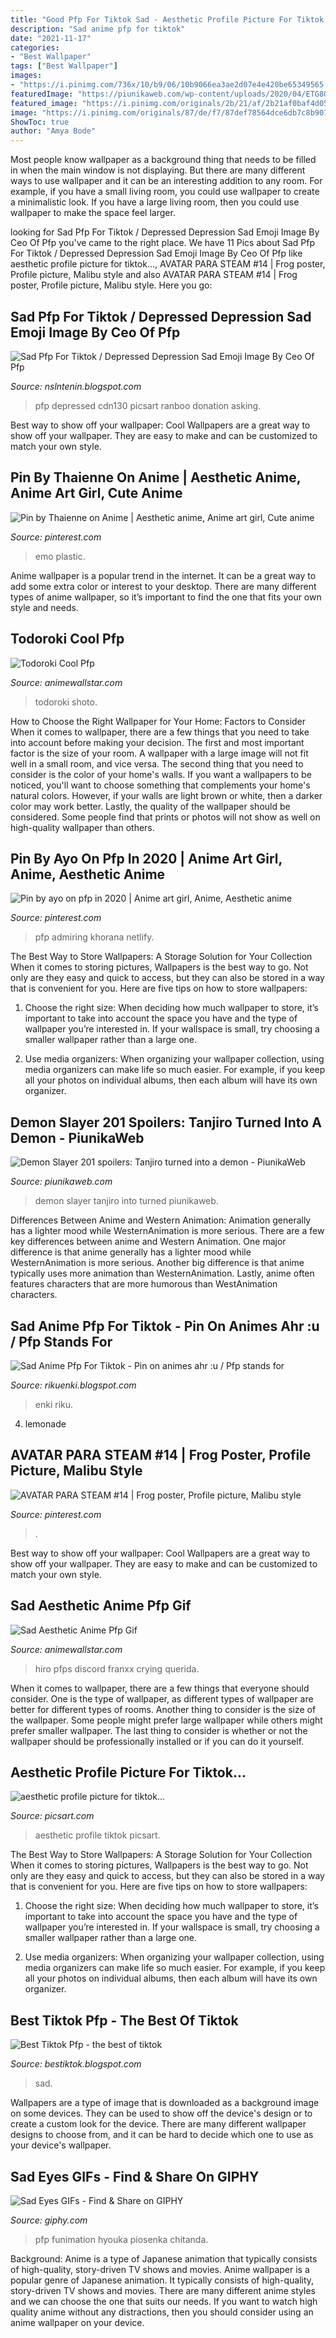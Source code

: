 ```yaml
---
title: "Good Pfp For Tiktok Sad - Aesthetic Profile Picture For Tiktok..."
description: "Sad anime pfp for tiktok"
date: "2021-11-17"
categories:
- "Best Wallpaper"
tags: ["Best Wallpaper"]
images:
- "https://i.pinimg.com/736x/10/b9/06/10b9066ea3ae2d07e4e420be65349565.jpg"
featuredImage: "https://piunikaweb.com/wp-content/uploads/2020/04/ETG8OLMXYAI7mZw.jpg"
featured_image: "https://i.pinimg.com/originals/2b/21/af/2b21af0baf4d0587eec6abb3bb7c35a9.jpg"
image: "https://i.pinimg.com/originals/87/de/f7/87def78564dce6db7c8b907bcaab5cb5.jpg"
ShowToc: true
author: "Amya Bode"
---
```



Most people know wallpaper as a background thing that needs to be filled in when the main window is not displaying. But there are many different ways to use wallpaper and it can be an interesting addition to any room. For example, if you have a small living room, you could use wallpaper to create a minimalistic look. If you have a large living room, then you could use wallpaper to make the space feel larger.

	

		
looking for Sad Pfp For Tiktok / Depressed Depression Sad Emoji Image By Ceo Of Pfp you've came to the right place. We have 11 Pics about Sad Pfp For Tiktok / Depressed Depression Sad Emoji Image By Ceo Of Pfp like aesthetic profile picture for tiktok..., AVATAR PARA STEAM #14 | Frog poster, Profile picture, Malibu style and also AVATAR PARA STEAM #14 | Frog poster, Profile picture, Malibu style. Here you go:
		
    
## Sad Pfp For Tiktok / Depressed Depression Sad Emoji Image By Ceo Of Pfp

<img loading=lazy src="https://i0.wp.com/cdn130.picsart.com/303121413267201.png" onerror="this.onerror=null;this.src='https://tse3.mm.bing.net/th?id=OIP.bSMpZ2YyyAhdaCrxB4Y3GgHaHb&amp;pid=15.1';" alt="Sad Pfp For Tiktok / Depressed Depression Sad Emoji Image By Ceo Of Pfp">

_Source: nslntenin.blogspot.com_

>pfp depressed cdn130 picsart ranboo donation asking. 

	

Best way to show off your wallpaper:
Cool Wallpapers are a great way to show off your wallpaper. They are easy to make and can be customized to match your own style.

    
## Pin By Thaienne On Anime | Aesthetic Anime, Anime Art Girl, Cute Anime

<img loading=lazy src="https://i.pinimg.com/736x/91/ef/b5/91efb57df678831fef7fc2589ea25f57.jpg" onerror="this.onerror=null;this.src='https://tse2.mm.bing.net/th?id=OIP.ltQLLv9_UQi2_UBUoGP3BwHaHa&amp;pid=15.1';" alt="Pin by Thaienne on Anime | Aesthetic anime, Anime art girl, Cute anime">

_Source: pinterest.com_

>emo plastic. 

	

Anime wallpaper is a popular trend in the internet. It can be a great way to add some extra color or interest to your desktop. There are many different types of anime wallpaper, so it’s important to find the one that fits your own style and needs.

    
## Todoroki Cool Pfp

<img loading=lazy src="https://i.pinimg.com/originals/87/de/f7/87def78564dce6db7c8b907bcaab5cb5.jpg" onerror="this.onerror=null;this.src='https://tse2.mm.bing.net/th?id=OIP.GX-0uOWuiXMqB53KgXCv6gHaHa&amp;pid=15.1';" alt="Todoroki Cool Pfp">

_Source: animewallstar.com_

>todoroki shoto. 

	

How to Choose the Right Wallpaper for Your Home: Factors to Consider
When it comes to wallpaper, there are a few things that you need to take into account before making your decision. The first and most important factor is the size of your room. A wallpaper with a large image will not fit well in a small room, and vice versa. 
The second thing that you need to consider is the color of your home's walls. If you want a wallpapers to be noticed, you'll want to choose something that complements your home's natural colors. However, if your walls are light brown or white, then a darker color may work better. 
Lastly, the quality of the wallpaper should be considered. Some people find that prints or photos will not show as well on high-quality wallpaper than others.

    
## Pin By Ayo On Pfp In 2020 | Anime Art Girl, Anime, Aesthetic Anime

<img loading=lazy src="https://i.pinimg.com/736x/a3/18/f9/a318f9c88a3da366971651d10b01769f.jpg" onerror="this.onerror=null;this.src='https://tse3.mm.bing.net/th?id=OIP.wNhfhFk6dSV7Opf78seq5AHaEg&amp;pid=15.1';" alt="Pin by ayo on pfp in 2020 | Anime art girl, Anime, Aesthetic anime">

_Source: pinterest.com_

>pfp admiring khorana netlify. 

	

The Best Way to Store Wallpapers: A Storage Solution for Your Collection
When it comes to storing pictures, Wallpapers is the best way to go. Not only are they easy and quick to access, but they can also be stored in a way that is convenient for you. Here are five tips on how to store wallpapers:
1) Choose the right size: When deciding how much wallpaper to store, it’s important to take into account the space you have and the type of wallpaper you’re interested in. If your wallspace is small, try choosing a smaller wallpaper rather than a large one.

2) Use media organizers: When organizing your wallpaper collection, using media organizers can make life so much easier. For example, if you keep all your photos on individual albums, then each album will have its own organizer.

    
## Demon Slayer 201 Spoilers: Tanjiro Turned Into A Demon - PiunikaWeb

<img loading=lazy src="https://piunikaweb.com/wp-content/uploads/2020/04/ETG8OLMXYAI7mZw.jpg" onerror="this.onerror=null;this.src='https://tse4.mm.bing.net/th?id=OIP.v3Hum4mgtqz9nlyRK0kv4AHaEK&amp;pid=15.1';" alt="Demon Slayer 201 spoilers: Tanjiro turned into a demon - PiunikaWeb">

_Source: piunikaweb.com_

>demon slayer tanjiro into turned piunikaweb. 

	

Differences Between Anime and Western Animation: Animation generally has a lighter mood while WesternAnimation is more serious.
There are a few key differences between anime and Western Animation. One major difference is that anime generally has a lighter mood while WesternAnimation is more serious. Another big difference is that anime typically uses more animation than WesternAnimation. Lastly, anime often features characters that are more humorous than WestAnimation characters.

    
## Sad Anime Pfp For Tiktok - Pin On Animes Ahr :u / Pfp Stands For

<img loading=lazy src="https://i.pinimg.com/originals/2b/21/af/2b21af0baf4d0587eec6abb3bb7c35a9.jpg" onerror="this.onerror=null;this.src='https://tse1.mm.bing.net/th?id=OIP.nA8DfDO-3jOwBpX0rkb-hgHaEK&amp;pid=15.1';" alt="Sad Anime Pfp For Tiktok - Pin on animes ahr :u / Pfp stands for">

_Source: rikuenki.blogspot.com_

>enki riku. 

	

4. lemonade 

    
## AVATAR PARA STEAM #14 | Frog Poster, Profile Picture, Malibu Style

<img loading=lazy src="https://i.pinimg.com/736x/10/b9/06/10b9066ea3ae2d07e4e420be65349565.jpg" onerror="this.onerror=null;this.src='https://tse2.mm.bing.net/th?id=OIP.qg7IrdfMGFaMOAG_yiWBDgHaHa&amp;pid=15.1';" alt="AVATAR PARA STEAM #14 | Frog poster, Profile picture, Malibu style">

_Source: pinterest.com_

>. 

	

Best way to show off your wallpaper:
Cool Wallpapers are a great way to show off your wallpaper. They are easy to make and can be customized to match your own style.

    
## Sad Aesthetic Anime Pfp Gif

<img loading=lazy src="https://i.pinimg.com/originals/c1/09/0f/c1090f33e5092f0c3179953fae5a1843.gif" onerror="this.onerror=null;this.src='https://tse3.mm.bing.net/th?id=OIP.tCJJSb0uVSIhO-SCJNGMgwAAAA&amp;pid=15.1';" alt="Sad Aesthetic Anime Pfp Gif">

_Source: animewallstar.com_

>hiro pfps discord franxx crying querida. 

	

When it comes to wallpaper, there are a few things that everyone should consider. One is the type of wallpaper, as different types of wallpaper are better for different types of rooms. Another thing to consider is the size of the wallpaper. Some people might prefer large wallpaper while others might prefer smaller wallpaper. The last thing to consider is whether or not the wallpaper should be professionally installed or if you can do it yourself.

    
## Aesthetic Profile Picture For Tiktok...

<img loading=lazy src="https://cdn130.picsart.com/286761501012211.png" onerror="this.onerror=null;this.src='https://tse2.mm.bing.net/th?id=OIP.-QzXs2aDucJm0RKtF9FtxAHaHs&amp;pid=15.1';" alt="aesthetic profile picture for tiktok...">

_Source: picsart.com_

>aesthetic profile tiktok picsart. 

	

The Best Way to Store Wallpapers: A Storage Solution for Your Collection
When it comes to storing pictures, Wallpapers is the best way to go. Not only are they easy and quick to access, but they can also be stored in a way that is convenient for you. Here are five tips on how to store wallpapers:
1) Choose the right size: When deciding how much wallpaper to store, it’s important to take into account the space you have and the type of wallpaper you’re interested in. If your wallspace is small, try choosing a smaller wallpaper rather than a large one.

2) Use media organizers: When organizing your wallpaper collection, using media organizers can make life so much easier. For example, if you keep all your photos on individual albums, then each album will have its own organizer.

    
## Best Tiktok Pfp - The Best Of Tiktok

<img loading=lazy src="https://pics.me.me/thumb_my-friends-tik-tok-pfp-she’s-sad-because-a-guy-68057694.png" onerror="this.onerror=null;this.src='https://tse4.mm.bing.net/th?id=OIP.xF4fSutemmcyaRMJPK-5VQAAAA&amp;pid=15.1';" alt="Best Tiktok Pfp - the best of tiktok">

_Source: bestiktok.blogspot.com_

>sad. 

	

Wallpapers are a type of image that is downloaded as a background image on some devices. They can be used to show off the device's design or to create a custom look for the device. There are many different wallpaper designs to choose from, and it can be hard to decide which one to use as your device's wallpaper.

    
## Sad Eyes GIFs - Find &amp; Share On GIPHY

<img loading=lazy src="https://media.giphy.com/media/l46CcwkPB1I0C3kZy/giphy.gif" onerror="this.onerror=null;this.src='https://tse1.mm.bing.net/th?id=OIP.Qy-raXCo4jVXj81kiUhVZgHaEI&amp;pid=15.1';" alt="Sad Eyes GIFs - Find &amp; Share on GIPHY">

_Source: giphy.com_

>pfp funimation hyouka piosenka chitanda. 

	

Background: Anime is a type of Japanese animation that typically consists of high-quality, story-driven TV shows and movies.
Anime wallpaper is a popular genre of Japanese animation. It typically consists of high-quality, story-driven TV shows and movies. There are many different anime styles and we can choose the one that suits our needs. If you want to watch high quality anime without any distractions, then you should consider using an anime wallpaper on your device.

